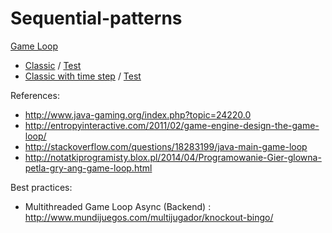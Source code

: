 Sequential-patterns
==================
[Game Loop](https://github.com/victorakamon/sequential-patterns/tree/master/src/gameloop)

* [Classic](https://github.com/victorakamon/sequential-patterns/tree/master/src/gameloop/classic) / [Test](https://github.com/victorakamon/sequential-patterns/tree/master/test/gameloop/classic/src/ClassicLoopTest.java)
* [Classic with time step](https://github.com/victorakamon/sequential-patterns/tree/master/src/gameloop/classicwithtimestep) / [Test](https://github.com/victorakamon/sequential-patterns/blob/master/test/gameloop/classicwithtimestep/src/ClassicLoopWithTimeStepTest.java)

 References:
  * http://www.java-gaming.org/index.php?topic=24220.0
  * http://entropyinteractive.com/2011/02/game-engine-design-the-game-loop/  
  * http://stackoverflow.com/questions/18283199/java-main-game-loop
  * http://notatkiprogramisty.blox.pl/2014/04/Programowanie-Gier-glowna-petla-gry-ang-game-loop.html

 Best practices:
  * Multithreaded Game Loop Async (Backend) : http://www.mundijuegos.com/multijugador/knockout-bingo/

